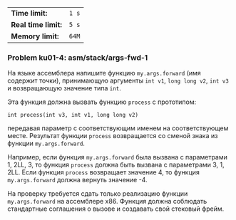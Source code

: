 |                      |       |
|----------------------|-------|
| **Time limit:**      | `1 s` |
| **Real time limit:** | `5 s` |
| **Memory limit:**    | `64M` |


### Problem ku01-4: asm/stack/args-fwd-1

На языке ассемблера напишите функцию `my.args.forward` (имя содержит точки), принимающую аргументы
`int v1`, `long long v2`, `int v3` и возвращающую значение типа `int`.

Эта функция должна вызвать функцию `process` с прототипом:

    
    
    int process(int v3, int v1, long long v2)

передавая параметр с соответствующим именем на соответствующем месте. Результат функции `process`
возвращается со сменой знака из функции `my.args.forward`.

Например, если функция `my.args.forward` была вызвана с параметрами 1, 2LL, 3, то функция `process`
должна быть вызвана с параметрами 3, 1, 2LL. Если функция `process` возвращает значение 4, то
функция `my.args.forward` должна вернуть значение -4.

На проверку требуется сдать только реализацию функции `my.args.forward` на ассемблере x86. Функция
должна соблюдать стандартные соглашения о вызове и создавать свой стековый фрейм.

